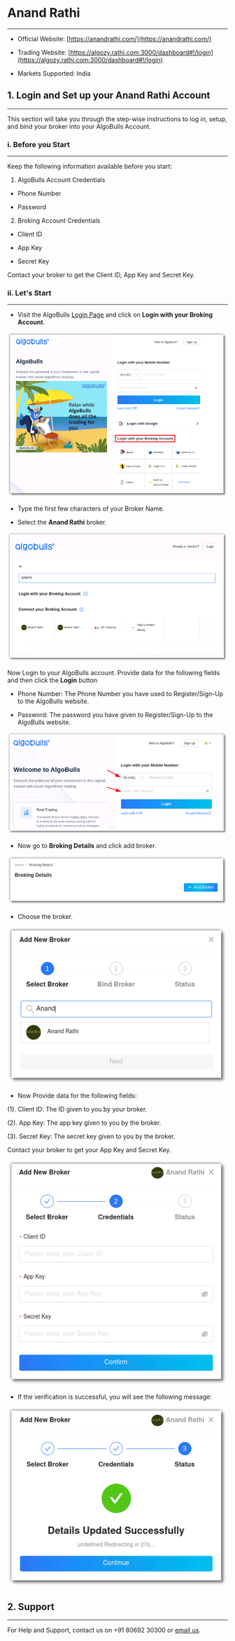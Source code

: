 # Anand Rathi
---

* Official Website: [https://anandrathi.com/](https://anandrathi.com/)

* Trading Website: [https://algozy.rathi.com:3000/dashboard#!/login](https://algozy.rathi.com:3000/dashboard#!/login)

* Markets Supported: India

## 1. Login and Set up your Anand Rathi Account 
---
This section will take you through the step-wise instructions to log in, setup, and bind your broker into your AlgoBulls Account.

### i. Before you Start
---
Keep the following information available before you start:

1) AlgoBulls Account Credentials

* Phone Number

* Password

2) Broking Account Credentials

* Client ID

* App Key

* Secret Key

Contact your broker to get the Client ID, App Key and Secret Key.

### ii. Let's Start
---

* Visit the AlgoBulls [Login Page](https://app.algobulls.com/user/login) and click on **Login with your Broking Account**.

[![AnandRathi](imgs/algo_home.png "Click to Enlarge or Ctrl+Click to open in a new Tab") ](imgs/algo_home.png)

* Type the first few characters of your Broker Name.

* Select the **Anand Rathi** broker.

[![AnandRathi](imgs/anand_rathi/select_anand_rathi.png "Click to Enlarge or Ctrl+Click to open in a new Tab") ](imgs/anand_rathi/select_anand_rathi.png)

Now Login to your AlgoBulls account. Provide data for the following fields and then click the **Login** button

* Phone Number: The Phone Number you have used to Register/Sign-Up to the AlgoBulls website.

* Password: The password you have given to Register/Sign-Up to the AlgoBulls website.

[![AnandRathi](imgs/sign-in-2.png "Click to Enlarge or Ctrl+Click to open in a new Tab") ](imgs/sign-in-2.png)

* Now go to **Broking Details** and click add broker.

[![IIFL](imgs/brokingdetails.png "Click to Enlarge or Ctrl+Click to open in a new Tab") ](imgs/brokingdetails.png)

* Choose the broker.

[ ![Acagarwal](imgs/anand_rathi/choose_anand_rathi.png "Click to Enlarge or Ctrl+Click to open in a new Tab") ](imgs/anand_rathi/choose_anand_rathi.png)

* Now Provide data for the following fields:

(1). Client ID: The ID given to you by your broker.

(2). App Key: The app key given to you by the broker.

(3). Secret Key: The secret key given to you by the broker.

Contact your broker to get your App Key and Secret Key.

[ ![AnandRathi](imgs/anand_rathi/anand_rathi_creds.png "Click to Enlarge or Ctrl+Click to open in a new Tab") ](imgs/anand_rathi/anand_rathi_creds.png)

* If the verification is successful, you will see the following message:

[ ![AnandRathi](imgs/anand_rathi/broker_added.png "Click to Enlarge or Ctrl+Click to open in a new Tab") ](imgs/anand_rathi/broker_added.png)

## 2. Support
---
For Help and Support, contact us on +91 80692 30300 or [email us](mailto:support@algobulls.com).
